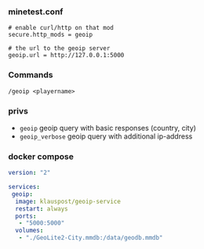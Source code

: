 
### minetest.conf
```
# enable curl/http on that mod
secure.http_mods = geoip

# the url to the geoip server
geoip.url = http://127.0.0.1:5000
```

### Commands
```
/geoip <playername>
```


### privs

* `geoip` geoip query with basic responses (country, city)
* `geoip_verbose` geoip query with additional ip-address

### docker compose

```yml
version: "2"

services:
 geoip:
  image: klauspost/geoip-service
  restart: always
  ports:
   - "5000:5000"
  volumes:
   - "./GeoLite2-City.mmdb:/data/geodb.mmdb"
```

